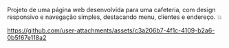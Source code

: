 Projeto de uma página web desenvolvida para uma cafeteria, com design responsivo e navegação simples, destacando menu, clientes e endereço. 💥

https://github.com/user-attachments/assets/c3a206b7-4f1c-4109-b2a6-0b5f67e118a2





